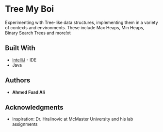 # Tree My Boi

Experimenting with Tree-like data structures, implementing them in a variety of contexts and environments. These include Max Heaps, Min Heaps, Binary Search Trees and more!xt

## Built With

* [IntelliJ](https://www.jetbrains.com/idea/) - IDE
* Java

## Authors

* **Ahmed Fuad Ali** 

## Acknowledgments

* Inspiration: Dr. Hralinovic at McMaster University and his lab assignments
